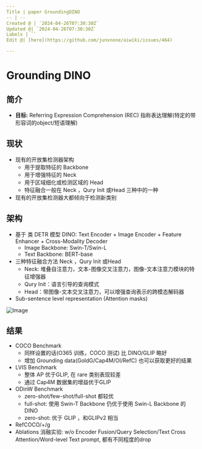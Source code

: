```yaml
---
Title | paper GroundingDINO
-- | --
Created @ | `2024-04-26T07:30:30Z`
Updated @| `2024-04-26T07:30:30Z`
Labels | ``
Edit @| [here](https://github.com/junxnone/aiwiki/issues/464)

---
```

# Grounding DINO

## 简介

*   **目标:** Referring Expression Comprehension (REC) 指称表达理解(特定的带形容词的object/短语理解)

## 现状

*   现有的开放集检测器架构
    *   用于提取特征的 Backbone
    *   用于增强特征的 Neck
    *   用于区域细化或检测区域的 Head
    *   特征融合一般在 Neck ，Qury Init 或Head 三种中的一种
*   现有的开放集检测器大都倾向于检测新类别

## 架构

*   基于 类 DETR 模型 DINO: Text Encoder + Image Encoder + Feature Enhancer + Cross-Modality Decoder
    *   Image Backbone: Swin-T/Swin-L
    *   Text Backbone: BERT-base
*   三种特征融合方法 Neck ，Qury Init 或Head
    *   Neck: 堆叠自注意力，文本-图像交叉注意力，图像-文本注意力模块的特征增强器
    *   Qury Init：语言引导的查询模式
    *   Head：带图像-文本交叉注意力，可以增强查询表示的跨模态解码器
*   Sub-sentence level representation (Attention masks)



![Image](https://github.com/junxnone/aiwiki/assets/2216970/9a351561-dd70-4bae-92dd-29f5aadf8dff)



## 结果

*   COCO Benchmark
    *   同样设置的话(O365 训练，COCO 测试) 比 DINO/GLIP 略好
    *   增加 Grounding data(GoldG/Cap4M/OI/RefC) 也可以获取更好的结果
*   LVIS Benchmark
    *   整体 AP 优于GLIP, 在 rare 类别表现较差
    *   通过 Cap4M 数据集的增益优于GLIP
*   ODinW Benchmark
    *   zero-shot/few-shot/full-shot 都较优
    *   full-shot: 使用 Swin-T Backbone 仍优于使用 Swin-L Backbone 的 DINO
    *   zero-shot: 优于 GLIP ，和GLIPv2 相当
*   RefCOCO/+/g
*   Ablations 消融实验: w/o Encoder Fusion/Query Selection/Text Cross Attention/Word-level Text prompt, 都有不同程度的drop

